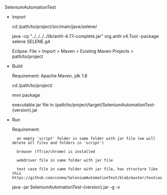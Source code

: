 SeleniumAutomationTest

- Import

    cd /path/to/project/src/main/java/selene/

	java -cp "../../../../lib/antlr-4.7.1-complete.jar"  org.antlr.v4.Tool -package selene SELENE.g4

	Eclipse: File > Import > Maven > Existing Maven Projects > path/to/project


- Build

	Requirement: Apache Maven, jdk 1.8

	cd /path/to/project/

	mvn package

	executable jar file in /path/to/project/target/SeleniumAutomationTest-{version}.jar

- Run

	Requirement:

		an empty 'script' folder in same folder with jar file (we will delete all files and folders in 'script')

		browser (ff/ie/chrome) is installed

		webdriver file in same folder with jar file

		test case file in same folder with jar file, has structure like this https://github.com/conma/SeleniumAutomationTest/blob/master/testcase/Testcase.xlsx

	java -jar SeleniumAutomationTest-{version}.jar -g -x